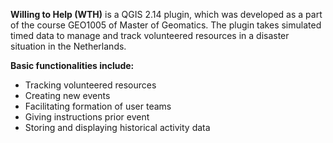 **Willing to Help (WTH)** is a QGIS 2.14 plugin, which was developed as a part of the course GEO1005 of Master of Geomatics. The plugin takes simulated timed data to manage and track volunteered resources in a disaster situation in the Netherlands.

**Basic functionalities include:**  
* Tracking volunteered resources   
* Creating new events 
* Facilitating formation of user teams    
* Giving instructions prior event   
* Storing and displaying historical activity data
